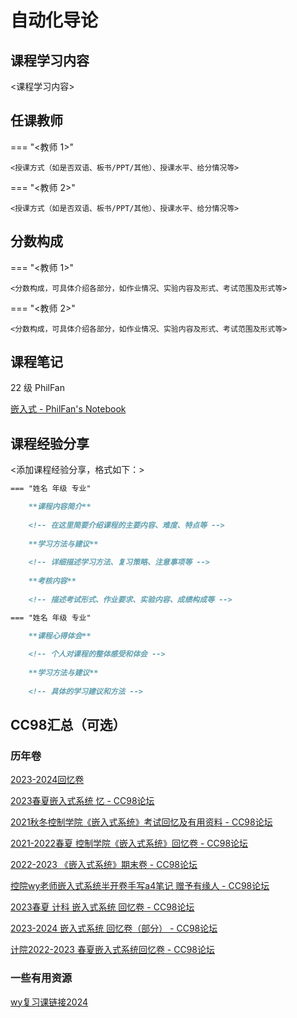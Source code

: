 # 自动化导论

## 课程学习内容

<课程学习内容>


## 任课教师

=== "<教师 1>"

    <授课方式（如是否双语、板书/PPT/其他）、授课水平、给分情况等>

=== "<教师 2>"

    <授课方式（如是否双语、板书/PPT/其他）、授课水平、给分情况等>


## 分数构成

=== "<教师 1>"

    <分数构成，可具体介绍各部分，如作业情况、实验内容及形式、考试范围及形式等>

=== "<教师 2>"

    <分数构成，可具体介绍各部分，如作业情况、实验内容及形式、考试范围及形式等>



## 课程笔记

22 级 PhilFan

[嵌入式 - PhilFan's Notebook](https://www.philfan.cn/Robotics/嵌入式/EmbeddedSystem-intro.html)


## 课程经验分享

<添加课程经验分享，格式如下：>
```markdown
=== "姓名 年级 专业"

    **课程内容简介**
    
    <!-- 在这里简要介绍课程的主要内容、难度、特点等 -->
    
    **学习方法与建议**
    
    <!-- 详细描述学习方法、复习策略、注意事项等 -->
    
    **考核内容**
    
    <!-- 描述考试形式、作业要求、实验内容、成绩构成等 -->

=== "姓名 年级 专业"

    **课程心得体会**
    
    <!-- 个人对课程的整体感受和体会 -->
    
    **学习方法与建议**
    
    <!-- 具体的学习建议和方法 -->
```


## CC98汇总（可选）

### 历年卷

[2023-2024回忆卷](https://www.cc98.org/topic/5923906)<br>

[2023春夏嵌入式系统 忆 - CC98论坛](https://www.cc98.org/topic/5636810)<br>

[2021秋冬控制学院《嵌入式系统》考试回忆及有用资料 - CC98论坛](https://www.cc98.org/topic/5026104)<br>

[2021-2022春夏 控制学院《嵌入式系统》回忆卷 - CC98论坛](https://www.cc98.org/topic/5352976)<br>

[2022-2023 《嵌入式系统》期末卷 - CC98论坛](https://www.cc98.org/topic/5505315)<br>

[控院wy老师嵌入式系统半开卷手写a4笔记 赠予有缘人 - CC98论坛](https://www.cc98.org/topic/5695583/1#1)<br>

[2023春夏 计科 嵌入式系统 回忆卷 - CC98论坛](https://www.cc98.org/topic/5644583)<br>

[2023-2024 嵌入式系统 回忆卷（部分） - CC98论坛](https://www.cc98.org/topic/5804405)<br>

[计院2022-2023 春夏嵌入式系统回忆卷 - CC98论坛](https://www.cc98.org/topic/5644575)<br>

### 一些有用资源

[wy复习课链接2024](https://vod.cmc.zju.edu.cn/default/2024/06/12/4b63f2786114933948410fa488f03e53_1920_1080.mp4?auth_key=1718739557-0-0-e7fc4801f1d73715835df966fa885ca0&t=636426-1718725159-e9b34527398d677e58279a958610551f)